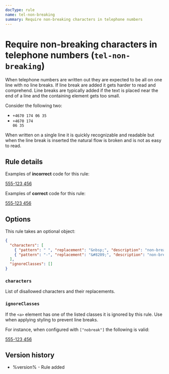```yaml
---
docType: rule
name: tel-non-breaking
summary: Require non-breaking characters in telephone numbers
---
```


# Require non-breaking characters in telephone numbers (`tel-non-breaking`)

When telephone numbers are written out they are expected to be all on one line with no line breaks.
If line break are added it gets harder to read and comprehend.
Line breaks are typically added if the text is placed near the end of a line and the containing element gets too small.

Consider the following two:

- `+4670 174 06 35`
- <code>+4670 174<br>06 35</code>

When written on a single line it is quickly recognizable and readable but when the line break is inserted the natural flow is broken and is not as easy to read.

## Rule details

Examples of **incorrect** code for this rule:

<validate name="incorrect" rules="tel-non-breaking">
    <a href="tel:555123456">
        <span>555-123 456</span>
    </a>
</validate>

Examples of **correct** code for this rule:

<validate name="correct" rules="tel-non-breaking">
    <a href="tel:555123456">
        <span>555&#8209;123&nbsp;456</span>
    </a>
</validate>

## Options

This rule takes an optional object:

```json
{
  "characters": [
    { "pattern": " ", "replacement": "&nbsp;", "description": "non-breaking space" },
    { "pattern": "-", "replacement": "&#8209;", "description": "non-breaking hyphen" }
  ],
  "ignoreClasses": []
}
```

### `characters`

List of disallowed characters and their replacements.

### `ignoreClasses`

If the `<a>` element has one of the listed classes it is ignored by this rule.
Use when applying styling to prevent line breaks.

For instance, when configured with `["nobreak"]` the following is valid:

<validate name="ignored" rules="tel-non-breaking" tel-non-breaking='{"ignoreClasses": ["nobreak"]}'>
    <a class="nobreak" href="tel:555123456">
        <span>555-123 456</span>
    </a>
</validate>

## Version history

- %version% - Rule added
